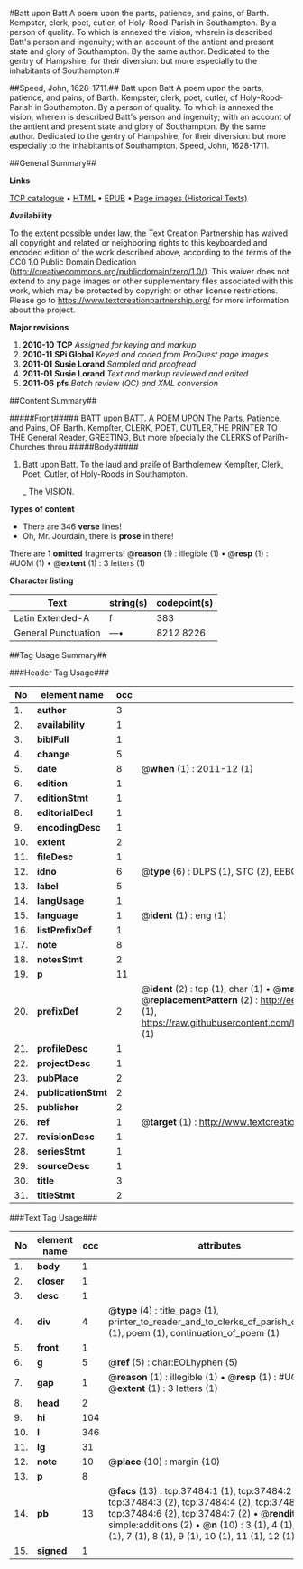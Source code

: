 #Batt upon Batt A poem upon the parts, patience, and pains, of Barth. Kempster, clerk, poet, cutler, of Holy-Rood-Parish in Southampton. By a person of quality. To which is annexed the vision, wherein is described Batt's person and ingenuity; with an account of the antient and present state and glory of Southampton. By the same author. Dedicated to the gentry of Hampshire, for their diversion: but more especially to the inhabitants of Southampton.#

##Speed, John, 1628-1711.##
Batt upon Batt A poem upon the parts, patience, and pains, of Barth. Kempster, clerk, poet, cutler, of Holy-Rood-Parish in Southampton. By a person of quality. To which is annexed the vision, wherein is described Batt's person and ingenuity; with an account of the antient and present state and glory of Southampton. By the same author. Dedicated to the gentry of Hampshire, for their diversion: but more especially to the inhabitants of Southampton.
Speed, John, 1628-1711.

##General Summary##

**Links**

[TCP catalogue](http://www.ota.ox.ac.uk/tcp/)  • 
[HTML](http://tei.it.ox.ac.uk/tcp/Texts-HTML/free/A61/A61059.html)  • 
[EPUB](http://tei.it.ox.ac.uk/tcp/Texts-EPUB/free/A61/A61059.epub) • 
[Page images (Historical Texts)](https://historicaltexts.jisc.ac.uk/eebo-99833009e)

**Availability**

To the extent possible under law, the Text Creation Partnership has waived all copyright and related or neighboring rights to this keyboarded and encoded edition of the work described above, according to the terms of the CC0 1.0 Public Domain Dedication (http://creativecommons.org/publicdomain/zero/1.0/). This waiver does not extend to any page images or other supplementary files associated with this work, which may be protected by copyright or other license restrictions. Please go to https://www.textcreationpartnership.org/ for more information about the project.

**Major revisions**

1. __2010-10__ __TCP__ *Assigned for keying and markup*
1. __2010-11__ __SPi Global__ *Keyed and coded from ProQuest page images*
1. __2011-01__ __Susie Lorand__ *Sampled and proofread*
1. __2011-01__ __Susie Lorand__ *Text and markup reviewed and edited*
1. __2011-06__ __pfs__ *Batch review (QC) and XML conversion*

##Content Summary##

#####Front#####
BATT upon BATT. A POEM UPON The Parts, Patience, and Pains, OF Barth. Kempſter, CLERK, POET, CUTLER,THE PRINTER TO THE General Reader, GREETING, But more eſpecially the CLERKS of Pariſh-Churches throu
#####Body#####

1. Batt upon Batt. To the laud and praiſe of Bartholemew Kempſter, Clerk, Poet, Cutler, of Holy-Roods in Southampton.

    _ The VISION.

**Types of content**

  * There are 346 **verse** lines!
  * Oh, Mr. Jourdain, there is **prose** in there!

There are 1 **omitted** fragments! 
 @__reason__ (1) : illegible (1)  •  @__resp__ (1) : #UOM (1)  •  @__extent__ (1) : 3 letters (1)

**Character listing**


|Text|string(s)|codepoint(s)|
|---|---|---|
|Latin Extended-A|ſ|383|
|General Punctuation|—•|8212 8226|

##Tag Usage Summary##

###Header Tag Usage###

|No|element name|occ|attributes|
|---|---|---|---|
|1.|__author__|3||
|2.|__availability__|1||
|3.|__biblFull__|1||
|4.|__change__|5||
|5.|__date__|8| @__when__ (1) : 2011-12 (1)|
|6.|__edition__|1||
|7.|__editionStmt__|1||
|8.|__editorialDecl__|1||
|9.|__encodingDesc__|1||
|10.|__extent__|2||
|11.|__fileDesc__|1||
|12.|__idno__|6| @__type__ (6) : DLPS (1), STC (2), EEBO-CITATION (1), PROQUEST (1), VID (1)|
|13.|__label__|5||
|14.|__langUsage__|1||
|15.|__language__|1| @__ident__ (1) : eng (1)|
|16.|__listPrefixDef__|1||
|17.|__note__|8||
|18.|__notesStmt__|2||
|19.|__p__|11||
|20.|__prefixDef__|2| @__ident__ (2) : tcp (1), char (1)  •  @__matchPattern__ (2) : ([0-9\-]+):([0-9IVX]+) (1), (.+) (1)  •  @__replacementPattern__ (2) : http://eebo.chadwyck.com/downloadtiff?vid=$1&page=$2 (1), https://raw.githubusercontent.com/textcreationpartnership/Texts/master/tcpchars.xml#$1 (1)|
|21.|__profileDesc__|1||
|22.|__projectDesc__|1||
|23.|__pubPlace__|2||
|24.|__publicationStmt__|2||
|25.|__publisher__|2||
|26.|__ref__|1| @__target__ (1) : http://www.textcreationpartnership.org/docs/. (1)|
|27.|__revisionDesc__|1||
|28.|__seriesStmt__|1||
|29.|__sourceDesc__|1||
|30.|__title__|3||
|31.|__titleStmt__|2||


###Text Tag Usage###

|No|element name|occ|attributes|
|---|---|---|---|
|1.|__body__|1||
|2.|__closer__|1||
|3.|__desc__|1||
|4.|__div__|4| @__type__ (4) : title_page (1), printer_to_reader_and_to_clerks_of_parish_churches (1), poem (1), continuation_of_poem (1)|
|5.|__front__|1||
|6.|__g__|5| @__ref__ (5) : char:EOLhyphen (5)|
|7.|__gap__|1| @__reason__ (1) : illegible (1)  •  @__resp__ (1) : #UOM (1)  •  @__extent__ (1) : 3 letters (1)|
|8.|__head__|2||
|9.|__hi__|104||
|10.|__l__|346||
|11.|__lg__|31||
|12.|__note__|10| @__place__ (10) : margin (10)|
|13.|__p__|8||
|14.|__pb__|13| @__facs__ (13) : tcp:37484:1 (1), tcp:37484:2 (2), tcp:37484:3 (2), tcp:37484:4 (2), tcp:37484:5 (2), tcp:37484:6 (2), tcp:37484:7 (2)  •  @__rendition__ (2) : simple:additions (2)  •  @__n__ (10) : 3 (1), 4 (1), 5 (1), 6 (1), 7 (1), 8 (1), 9 (1), 10 (1), 11 (1), 12 (1)|
|15.|__signed__|1||
